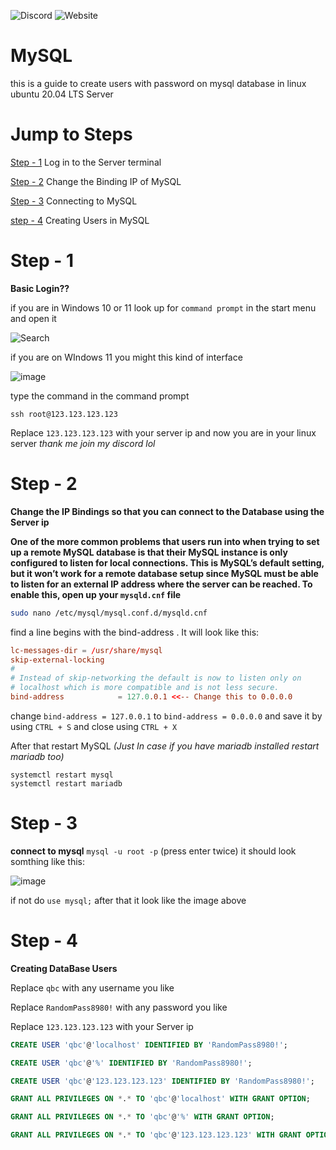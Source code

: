 ![Discord](https://img.shields.io/discord/974657490874679306?color=7289DA&label=Discord&style=for-the-badge)
![Website](https://img.shields.io/website?style=for-the-badge&up_message=Visit%20nyrone.net&url=https%3A%2F%2Fnyrone.net)

# MySQL
this is a guide to create users with password on mysql database in linux ubuntu 20.04 LTS Server
# Jump to Steps

[Step - 1](https://github.com/Neuron-Roy/MySQL#step---1) Log in to the Server terminal

[Step - 2](https://github.com/Neuron-Roy/MySQL#step---2) Change the Binding IP of MySQL

[Step - 3](https://github.com/Neuron-Roy/MySQL#step---3) Connecting to MySQL

[step - 4](https://github.com/Neuron-Roy/MySQL#step---4) Creating Users in MySQL

# Step - 1
**Basic Login??**

if you are in Windows 10 or 11 look up for `command prompt` in the start menu and open it

![Search](https://cdn.discordapp.com/attachments/982008692746616832/982748148982251570/unknown.png)

if you are on WIndows 11 you might this kind of interface

![image](https://cdn.discordapp.com/attachments/982008692746616832/982748865398714398/unknown.png)

type the command in the command prompt
```
ssh root@123.123.123.123
```
Replace `123.123.123.123` with your server ip
and now you are in your linux server *thank me join my discord lol*

# Step - 2
**Change the IP Bindings so that you can connect to the Database using the Server ip**

**One of the more common problems that users run into when trying to set up a remote MySQL database is that their MySQL instance is only configured to listen for local connections. This is MySQL’s default setting, but it won’t work for a remote database setup since MySQL must be able to listen for an external IP address where the server can be reached. To enable this, open up your `mysqld.cnf` file**

```bash 
sudo nano /etc/mysql/mysql.conf.d/mysqld.cnf 
```
find a line begins with the bind-address . It will look like this:

```cnf
lc-messages-dir = /usr/share/mysql
skip-external-locking
#
# Instead of skip-networking the default is now to listen only on
# localhost which is more compatible and is not less secure.
bind-address            = 127.0.0.1 <<-- Change this to 0.0.0.0
```
change `bind-address = 127.0.0.1` to `bind-address = 0.0.0.0` and save it by using `CTRL + S` and close using `CTRL + X` 

After that restart MySQL *(Just In case if you have mariadb installed restart mariadb too)*
```
systemctl restart mysql
systemctl restart mariadb
```

# Step - 3
**connect to mysql**
`mysql -u root -p` (press enter twice)
it should look somthing like this:

![image](https://cdn.discordapp.com/attachments/982008692746616832/982744089353158656/unknown.png)

if not do `use mysql;` after that it look like the image above

# Step - 4
**Creating DataBase Users**

Replace `qbc` with any username you like

Replace `RandomPass8980!` with any password you like

Replace `123.123.123.123` with your Server ip

```SQL
CREATE USER 'qbc'@'localhost' IDENTIFIED BY 'RandomPass8980!';

CREATE USER 'qbc'@'%' IDENTIFIED BY 'RandomPass8980!';

CREATE USER 'qbc'@'123.123.123.123' IDENTIFIED BY 'RandomPass8980!';

GRANT ALL PRIVILEGES ON *.* TO 'qbc'@'localhost' WITH GRANT OPTION;

GRANT ALL PRIVILEGES ON *.* TO 'qbc'@'%' WITH GRANT OPTION;

GRANT ALL PRIVILEGES ON *.* TO 'qbc'@'123.123.123.123' WITH GRANT OPTION;
```
